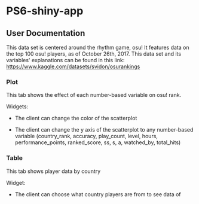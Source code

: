 # PS6-shiny-app
## User Documentation
This data set is centered around the rhythm game, osu! It features data on the
top 100 osu! players, as of October 26th, 2017. This data set and its variables'
explanations can be found in this link: https://www.kaggle.com/datasets/svidon/osurankings

### Plot
This tab shows the effect of each number-based variable on osu! rank.  

Widgets:  

* The client can change the color of the scatterplot  

* The client can change the y axis of the scatterplot to any number-based variable
(country_rank, accuracy, play_count, level, hours, performance_points, ranked_score,
ss, s, a, watched_by, total_hits)

### Table
This tab shows player data by country  

Widget:  

* The client can choose what country players are from to see data of
